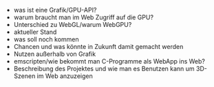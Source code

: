 - was ist eine Grafik/GPU-API?
- warum braucht man im Web Zugriff auf die GPU?
- Unterschied zu WebGL/warum WebGPU?
- aktueller Stand
- was soll noch kommen
- Chancen und was könnte in Zukunft damit gemacht werden
- Nutzen außerhalb von Grafik
- emscripten/wie bekommt man C-Programme als WebApp ins Web?
- Beschreibung des Projektes und wie man es Benutzen kann um 3D-Szenen im Web anzuzeigen
